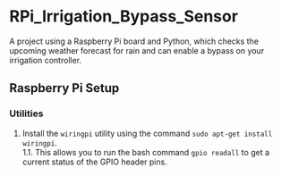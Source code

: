 # RPi_Irrigation_Bypass_Sensor
A project using a Raspberry Pi board and Python, which checks the upcoming weather forecast for rain and can enable a bypass on your irrigation controller.

## Raspberry Pi Setup


### Utilities
1. Install the `wiringpi` utility using the command `sudo apt-get install wiringpi`.  
  1.1. This allows you to run the bash command `gpio readall` to get a current status of the GPIO header pins.